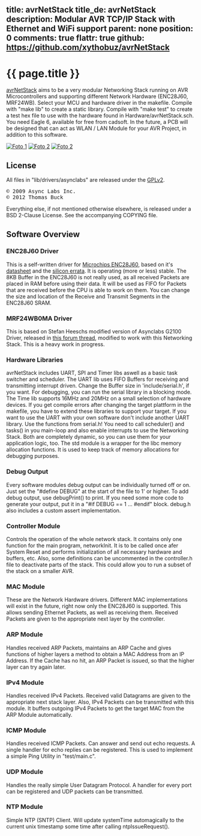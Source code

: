 title: avrNetStack
title_de: avrNetStack
description: Modular AVR TCP/IP Stack with Ethernet and WiFi support
parent: none
position: 0
comments: true
flattr: true
github: https://github.com/xythobuz/avrNetStack
---

# {{ page.title }}

[avrNetStack][github] aims to be a very modular Networking Stack running on AVR Microcontrollers and supporting different Network Hardware (ENC28J60, MRF24WB).
Select your MCU and hardware driver in the makefile.
Compile with "make lib" to create a static library.
Compile with "make test" to create a test hex file to use with the hardware found in Hardware/avrNetStack.sch. You need Eagle 6, available for free from cadsoft.
In the future, a PCB will be designed that can act as WLAN / LAN Module for your AVR Project, in addition to this software.

[![Foto 1][f1s]][f1]
[![Foto 2][f2s]][f2]
[![Foto 2][f3s]][f3]

## License

All files in "lib/drivers/asynclabs" are released under the [GPLv2][gplv2].

<pre>
&copy; 2009 Async Labs Inc.
&copy; 2012 Thomas Buck
</pre>

Everything else, if not mentioned otherwise elsewhere, is released under a BSD 2-Clause License. See the accompanying COPYING file.

## Software Overview

### ENC28J60 Driver

This is a self-written driver for [Microchips ENC28J60][enc], based on it's [datasheet][datasheet] and the [silicon errata][errata]. It is operating (more or less) stable.
The 8KB Buffer in the ENC28J60 is not really used, as all received Packets are placed in RAM before using their data. It will be used as FIFO for Packets that are received before the CPU is able to work on them.
You can change the size and location of the Receive and Transmit Segments in the ENC28J60 SRAM.

### MRF24WB0MA Driver

This is based on Stefan Heeschs modified version of Asynclabs G2100 Driver, released in [this forum thread][forum], modified to work with this Networking Stack. This is a heavy work in progress.

### Hardware Libraries

avrNetStack includes UART, SPI and Timer libs aswell as a basic task switcher and scheduler.
The UART lib uses FIFO Buffers for receiving and transmitting interrupt driven. Change the Buffer size in 'include/serial.h', if you want. For debugging, you can run the serial library in a blocking mode.
The Time lib supports 16MHz and 20MHz on a small selection of hardware devices. If you get compile errors after changing the target plattform in the makefile, you have to extend these libraries to support your target.
If you want to use the UART with your own software don't include another UART library. Use the functions from serial.h!
You need to call scheduler() and tasks() in you main-loop and also enable interrupts to use the Networking Stack. Both are completely dynamic, so you can use them for your application logic, too.
The std module is a wrapper for the libc memory allocation functions. It is used to keep track of memory allocations for debugging purposes.

### Debug Output

Every software modules debug output can be individually turned off or on. Just set the "#define DEBUG" at the start of the file to 1' or higher. To add debug output, use debugPrint() to print. If you need some more code to generate your output, put it in a "#if DEBUG == 1 ... #endif" block.
debug.h also includes a custom assert implementation.

### Controller Module

Controls the operation of the whole network stack. It contains only one function for the main program, networkInit. It is to be called once afer System Reset and performs initialization of all necessary hardware and buffers, etc. Also, some definitions can be uncommented in the controller.h file to deactivate parts of the stack. This could allow you to run a subset of the stack on a smaller AVR.

### MAC Module

These are the Network Hardware drivers. Different MAC implementations will exist in the future, right now only the ENC28J60 is supported. This allows sending Ethernet Packets, as well as receiving them. Received Packets are given to the appropriate next layer by the controller.

### ARP Module

Handles received ARP Packets, maintains an ARP Cache and gives functions of higher layers a method to obtain a MAC Address from an IP Address.
If the Cache has no hit, an ARP Packet is issued, so that the higher layer can try again later.

### IPv4 Module

Handles received IPv4 Packets. Received valid Datagrams are given to the appropriate next stack layer. Also, IPv4 Packets can be transmitted with this module.
It buffers outgoing IPv4 Packets to get the target MAC from the ARP Module automatically.

### ICMP Module

Handles received ICMP Packets. Can answer and send out echo requests.
A single handler for echo replies can be registered. This is used to implement a simple Ping Utility in "test/main.c".

### UDP Module

Handles the really simple User Datagram Protocol. A handler for every port can be registered and UDP packets can be transmitted.

### NTP Module

Simple NTP (SNTP) Client. Will update systemTime automagically to the current unix timestamp some time after calling ntpIssueRequest().

 [github]: https://github.com/xythobuz/avrNetStack
 [gplv2]: http://www.gnu.org/licenses/gpl-2.0.html
 [enc]: http://www.microchip.com/wwwproducts/Devices.aspx?dDocName=en022889
 [datasheet]: http://ww1.microchip.com/downloads/en/DeviceDoc/39662d.pdf
 [errata]: http://ww1.microchip.com/downloads/en/DeviceDoc/80349c.pdf
 [forum]: http://www.mikrocontroller.net/topic/175463#1945568
 [f1s]: img/net_small.jpg
 [f1]: img/net.jpg
 [f2s]: img/net2_small.jpg
 [f2]: img/net2.jpg
 [f3s]: img/teaser2_small.png
 [f3]: img/teaser2.png
